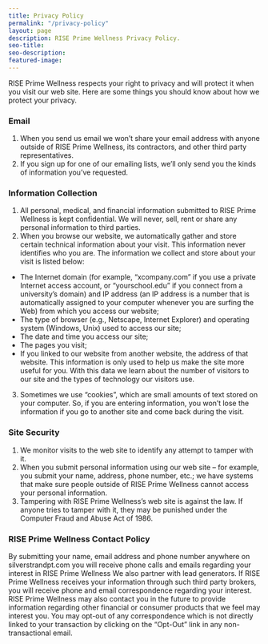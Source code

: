 ```yaml
---
title: Privacy Policy
permalink: "/privacy-policy"
layout: page
description: RISE Prime Wellness Privacy Policy.
seo-title: 
seo-description: 
featured-image: 
---
```


RISE Prime Wellness respects your right to privacy and will protect it when you visit our web site. Here are some things you should know about how we protect your privacy.

### Email

1. When you send us email we won’t share your email address with anyone outside of RISE Prime Wellness, its contractors, and other third party representatives.
2. If you sign up for one of our emailing lists, we’ll only send you the kinds of information you’ve requested.

### Information Collection

1. All personal, medical, and financial information submitted to RISE Prime Wellness is kept confidential. We will never, sell, rent or share any personal information to third parties.
2. When you browse our website, we automatically gather and store certain technical information about your visit. This information never identifies who you are. The information we collect and store about your visit is listed below:
  - The Internet domain (for example, “xcompany.com” if you use a private Internet access account, or “yourschool.edu” if you connect from a university’s domain) and IP address (an IP address is a number that is automatically assigned to your computer whenever you are surfing the Web) from which you access our website;
  - The type of browser (e.g., Netscape, Internet Explorer) and operating system (Windows, Unix) used to access our site;
  - The date and time you access our site;
  - The pages you visit;
  - If you linked to our website from another website, the address of that website. This information is only used to help us make the site more useful for you. With this data we learn about the number of visitors to our site and the types of technology our visitors use.
3. Sometimes we use “cookies”, which are small amounts of text stored on your computer. So, if you are entering information, you won’t lose the information if you go to another site and come back during the visit.

### Site Security

1. We monitor visits to the web site to identify any attempt to tamper with it.
2. When you submit personal information using our web site – for example, you submit your name, address, phone number, etc.; we have systems that make sure people outside of RISE Prime Wellness cannot access your personal information.
3. Tampering with RISE Prime Wellness’s web site is against the law. If anyone tries to tamper with it, they may be punished under the Computer Fraud and Abuse Act of 1986.

### RISE Prime Wellness Contact Policy

By submitting your name, email address and phone number anywhere on silverstrandpt.com you will receive phone calls and emails regarding your interest in RISE Prime Wellness We also partner with lead generators. If RISE Prime Wellness receives your information through such third party brokers, you will receive phone and email correspondence regarding your interest. RISE Prime Wellness may also contact you in the future to provide information regarding other financial or consumer products that we feel may interest you. You may opt-out of any correspondence which is not directly linked to your transaction by clicking on the “Opt-Out” link in any non-transactional email.
